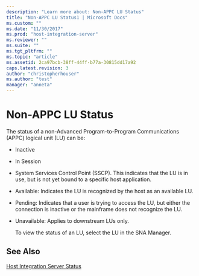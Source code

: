```yaml
---
description: "Learn more about: Non-APPC LU Status"
title: "Non-APPC LU Status1 | Microsoft Docs"
ms.custom: ""
ms.date: "11/30/2017"
ms.prod: "host-integration-server"
ms.reviewer: ""
ms.suite: ""
ms.tgt_pltfrm: ""
ms.topic: "article"
ms.assetid: 2ca97bcb-38ff-44ff-b77a-30815dd17a92
caps.latest.revision: 3
author: "christopherhouser"
ms.author: "test"
manager: "anneta"
---
```

# Non-APPC LU Status
The status of a non-Advanced Program-to-Program Communications (APPC) logical unit (LU) can be:  
  
- Inactive  
  
- In Session  
  
- System Services Control Point (SSCP). This indicates that the LU is in use, but is not yet bound to a specific host application.  
  
- Available: Indicates the LU is recognized by the host as an available LU.  
  
- Pending: Indicates that a user is trying to access the LU, but either the connection is inactive or the mainframe does not recognize the LU.  
  
- Unavailable: Applies to downstream LUs only.  
  
  To view the status of an LU, select the LU in the SNA Manager.  
  
## See Also  
 [Host Integration Server Status](../core/host-integration-server-status1.md)

